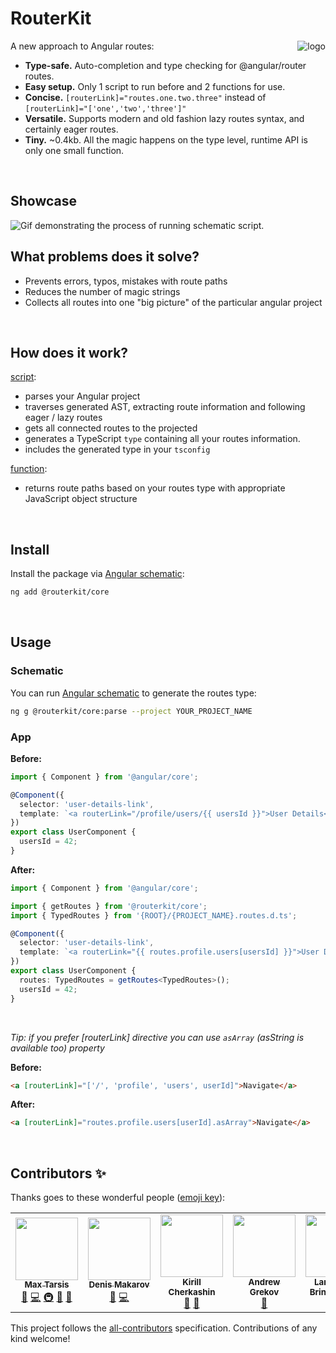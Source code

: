 # RouterKit

<a href="https://routeshub.gitbook.io/docs"><img src="https://raw.githubusercontent.com/retarsis/routerkit/master/assets/logo.png" align="right" alt="logo" /></a>

A new approach to Angular routes:

- **Type-safe.** Auto-completion and type checking for @angular/router routes.
- **Easy setup.** Only 1 script to run before and 2 functions for use.
- **Concise.** `[routerLink]="routes.one.two.three"` instead of `[routerLink]="['one','two','three']"`
- **Versatile.** Supports modern and old fashion lazy routes syntax, and certainly eager routes.
- **Tiny.** ~0.4kb. All the magic happens on the type level, runtime API is only one small function.

<br/>

## Showcase

<img src="https://raw.githubusercontent.com/retarsis/routerkit/master/assets/concise.gif" alt="Gif demonstrating the process of running schematic script." align="center">

<br/>

## What problems does it solve?

- Prevents errors, typos, mistakes with route paths
- Reduces the number of magic strings
- Collects all routes into one "big picture" of the particular angular project

<br/>

## How does it work?

[script](https://github.com/retarsis/routerkit/blob/master/package/src/parse/index.ts):

- parses your Angular project
- traverses generated AST, extracting route information and following eager / lazy routes
- gets all connected routes to the projected
- generates a TypeScript `type` containing all your routes information.
- includes the generated type in your `tsconfig`

[function](https://github.com/retarsis/routerkit/blob/master/package/src/core/getRoutes.ts):

- returns route paths based on your routes type with appropriate JavaScript object structure

<br/>

## Install

Install the package via [Angular schematic](https://angular.io/guide/schematics-for-libraries):

```sh
ng add @routerkit/core
```

<br/>

## Usage

### Schematic

You can run [Angular schematic](https://angular.io/guide/schematics) to generate the routes type:

```sh
ng g @routerkit/core:parse --project YOUR_PROJECT_NAME
```

### App

**Before:**

```typescript
import { Component } from '@angular/core';

@Component({
  selector: 'user-details-link',
  template: `<a routerLink="/profile/users/{{ usersId }}">User Details</a>`
})
export class UserComponent {
  usersId = 42;
}
```

**After:**

```typescript
import { Component } from '@angular/core';

import { getRoutes } from '@routerkit/core';
import { TypedRoutes } from '{ROOT}/{PROJECT_NAME}.routes.d.ts';

@Component({
  selector: 'user-details-link',
  template: `<a routerLink="{{ routes.profile.users[usersId] }}">User Details</a>`
})
export class UserComponent {
  routes: TypedRoutes = getRoutes<TypedRoutes>();
  usersId = 42;
}
```

<br/>

_Tip: if you prefer [routerLink] directive you can use `asArray` (asString is available too) property_

**Before:**

```html
<a [routerLink]="['/', 'profile', 'users', userId]">Navigate</a>
```

**After:**

```html
<a [routerLink]="routes.profile.users[userId].asArray">Navigate</a>
```

<br/>

## Contributors ✨

Thanks goes to these wonderful people ([emoji key](https://allcontributors.org/docs/en/emoji-key)):

<!-- ALL-CONTRIBUTORS-LIST:START - Do not remove or modify this section -->
<!-- prettier-ignore-start -->
<!-- markdownlint-disable -->
<table>
  <tr>
    <td align="center"><a href="https://github.com/retarsis"><img src="https://avatars1.githubusercontent.com/u/21989873?v=4?s=100" width="100px;" alt=""/><br /><sub><b>Max Tarsis</b></sub></a><br /><a href="#ideas-retarsis" title="Ideas, Planning, & Feedback">🤔</a> <a href="https://github.com/retarsis/routerkit/commits?author=retarsis" title="Code">💻</a> <a href="#infra-retarsis" title="Infrastructure (Hosting, Build-Tools, etc)">🚇</a> <a href="https://github.com/retarsis/routerkit/commits?author=retarsis" title="Documentation">📖</a> <a href="#projectManagement-retarsis" title="Project Management">📆</a></td>
    <td align="center"><a href="https://github.com/limitofzero"><img src="https://avatars1.githubusercontent.com/u/16196664?v=4?s=100" width="100px;" alt=""/><br /><sub><b>Denis Makarov</b></sub></a><br /><a href="#ideas-limitofzero" title="Ideas, Planning, & Feedback">🤔</a> <a href="https://github.com/retarsis/routerkit/commits?author=limitofzero" title="Code">💻</a></td>
    <td align="center"><a href="https://twitter.com/kirjs"><img src="https://avatars0.githubusercontent.com/u/2545357?v=4?s=100" width="100px;" alt=""/><br /><sub><b>Kirill Cherkashin</b></sub></a><br /><a href="#ideas-kirjs" title="Ideas, Planning, & Feedback">🤔</a> <a href="https://github.com/retarsis/routerkit/commits?author=kirjs" title="Documentation">📖</a></td>
    <td align="center"><a href="https://thekiba.io/"><img src="https://avatars0.githubusercontent.com/u/1910515?v=4?s=100" width="100px;" alt=""/><br /><sub><b>Andrew Grekov</b></sub></a><br /><a href="#ideas-thekiba" title="Ideas, Planning, & Feedback">🤔</a></td>
    <td align="center"><a href="https://indepth.dev/author/layzee/"><img src="https://avatars1.githubusercontent.com/u/6364586?v=4?s=100" width="100px;" alt=""/><br /><sub><b>Lars Gyrup Brink Nielsen</b></sub></a><br /><a href="https://github.com/retarsis/routerkit/commits?author=LayZeeDK" title="Documentation">📖</a></td>
    <td align="center"><a href="https://github.com/JoepKockelkorn"><img src="https://avatars3.githubusercontent.com/u/12891645?v=4?s=100" width="100px;" alt=""/><br /><sub><b>Joep Kockelkorn</b></sub></a><br /><a href="https://github.com/retarsis/routerkit/issues?q=author%3AJoepKockelkorn" title="Bug reports">🐛</a></td>
  </tr>
</table>

<!-- markdownlint-restore -->
<!-- prettier-ignore-end -->

<!-- ALL-CONTRIBUTORS-LIST:END -->

This project follows the [all-contributors](https://github.com/all-contributors/all-contributors) specification. Contributions of any kind welcome!
